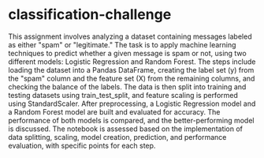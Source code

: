 # classification-challenge

This assignment involves analyzing a dataset containing messages labeled as either "spam" or "legitimate." The task is to apply machine learning techniques to predict whether a given message is spam or not, using two different models: Logistic Regression and Random Forest. The steps include loading the dataset into a Pandas DataFrame, creating the label set (y) from the "spam" column and the feature set (X) from the remaining columns, and checking the balance of the labels. The data is then split into training and testing datasets using train_test_split, and feature scaling is performed using StandardScaler. After preprocessing, a Logistic Regression model and a Random Forest model are built and evaluated for accuracy. The performance of both models is compared, and the better-performing model is discussed. The notebook is assessed based on the implementation of data splitting, scaling, model creation, prediction, and performance evaluation, with specific points for each step.
